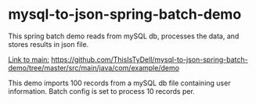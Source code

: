 # mysql-to-json-spring-batch-demo

This spring batch demo reads from mySQL db, processes the data, and stores results in json file.

[Link to main:](https://github.com/ThisIsTyDell/mysql-to-json-spring-batch-demo/tree/master/src/main/java/com/example/demo) https://github.com/ThisIsTyDell/mysql-to-json-spring-batch-demo/tree/master/src/main/java/com/example/demo

This demo imports 100 records from a mySQL db file containing user information. Batch config is set to process 10 records per.